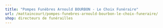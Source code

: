 ```yaml
---
title: "Pompes Funèbres Arnould BOURBON - Le Choix Funéraire"
url: /mattaincourt/pompes-funebres-arnould-bourbon-le-choix-funeraire/
shop: directeurs de funérailles
---
```


